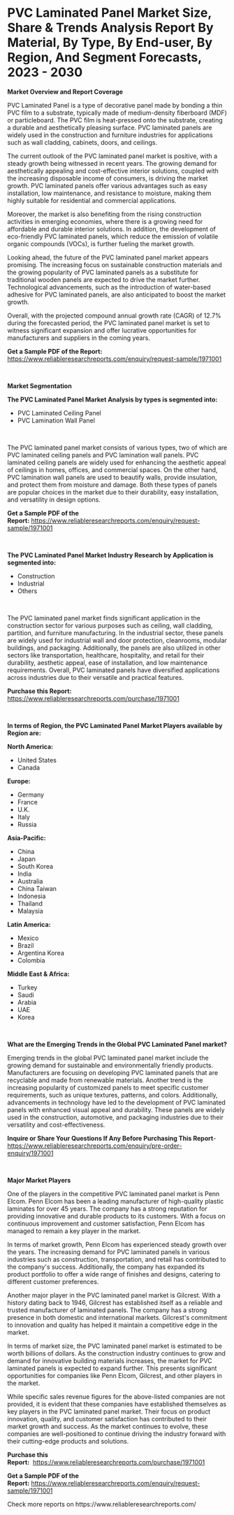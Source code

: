 <p><h1>PVC Laminated Panel Market Size, Share & Trends Analysis Report By Material, By Type, By End-user, By Region, And Segment Forecasts, 2023 - 2030</h1></p><p><strong>Market Overview and Report Coverage</strong></p>
<p><p>PVC Laminated Panel is a type of decorative panel made by bonding a thin PVC film to a substrate, typically made of medium-density fiberboard (MDF) or particleboard. The PVC film is heat-pressed onto the substrate, creating a durable and aesthetically pleasing surface. PVC laminated panels are widely used in the construction and furniture industries for applications such as wall cladding, cabinets, doors, and ceilings.</p><p>The current outlook of the PVC laminated panel market is positive, with a steady growth being witnessed in recent years. The growing demand for aesthetically appealing and cost-effective interior solutions, coupled with the increasing disposable income of consumers, is driving the market growth. PVC laminated panels offer various advantages such as easy installation, low maintenance, and resistance to moisture, making them highly suitable for residential and commercial applications.</p><p>Moreover, the market is also benefiting from the rising construction activities in emerging economies, where there is a growing need for affordable and durable interior solutions. In addition, the development of eco-friendly PVC laminated panels, which reduce the emission of volatile organic compounds (VOCs), is further fueling the market growth. </p><p>Looking ahead, the future of the PVC laminated panel market appears promising. The increasing focus on sustainable construction materials and the growing popularity of PVC laminated panels as a substitute for traditional wooden panels are expected to drive the market further. Technological advancements, such as the introduction of water-based adhesive for PVC laminated panels, are also anticipated to boost the market growth.</p><p>Overall, with the projected compound annual growth rate (CAGR) of 12.7% during the forecasted period, the PVC laminated panel market is set to witness significant expansion and offer lucrative opportunities for manufacturers and suppliers in the coming years.</p></p>
<p><strong>Get a Sample PDF of the Report:</strong> <a href="https://www.reliableresearchreports.com/enquiry/request-sample/1971001">https://www.reliableresearchreports.com/enquiry/request-sample/1971001</a></p>
<p>&nbsp;</p>
<p><strong>Market Segmentation</strong></p>
<p><strong>The PVC Laminated Panel Market Analysis by types is segmented into:</strong></p>
<p><ul><li>PVC Laminated Ceiling Panel</li><li>PVC Lamination Wall Panel</li></ul></p>
<p>&nbsp;</p>
<p><p>The PVC laminated panel market consists of various types, two of which are PVC laminated ceiling panels and PVC lamination wall panels. PVC laminated ceiling panels are widely used for enhancing the aesthetic appeal of ceilings in homes, offices, and commercial spaces. On the other hand, PVC lamination wall panels are used to beautify walls, provide insulation, and protect them from moisture and damage. Both these types of panels are popular choices in the market due to their durability, easy installation, and versatility in design options.</p></p>
<p><strong>Get a Sample PDF of the Report:</strong>&nbsp;<a href="https://www.reliableresearchreports.com/enquiry/request-sample/1971001">https://www.reliableresearchreports.com/enquiry/request-sample/1971001</a></p>
<p>&nbsp;</p>
<p><strong>The PVC Laminated Panel Market Industry Research by Application is segmented into:</strong></p>
<p><ul><li>Construction</li><li>Industrial</li><li>Others</li></ul></p>
<p>&nbsp;</p>
<p><p>The PVC laminated panel market finds significant application in the construction sector for various purposes such as ceiling, wall cladding, partition, and furniture manufacturing. In the industrial sector, these panels are widely used for industrial wall and door protection, cleanrooms, modular buildings, and packaging. Additionally, the panels are also utilized in other sectors like transportation, healthcare, hospitality, and retail for their durability, aesthetic appeal, ease of installation, and low maintenance requirements. Overall, PVC laminated panels have diversified applications across industries due to their versatile and practical features.</p></p>
<p><strong>Purchase this Report:</strong>&nbsp; <a href="https://www.reliableresearchreports.com/purchase/1971001">https://www.reliableresearchreports.com/purchase/1971001</a></p>
<p>&nbsp;</p>
<p><strong>In terms of Region, the PVC Laminated Panel Market Players available by Region are:</strong></p>
<p>
    <p> <strong> North America: </strong>
        <ul>
            <li>United States</li>
            <li>Canada</li>
        </ul>
        </p> 
    <p> <strong> Europe: </strong>
        <ul>
            <li>Germany</li>
            <li>France</li>
            <li>U.K.</li>
            <li>Italy</li>
            <li>Russia</li>
        </ul>
        </p> 
    <p> <strong> Asia-Pacific: </strong>
        <ul>
            <li>China</li>
            <li>Japan</li>
            <li>South Korea</li>
            <li>India</li>
            <li>Australia</li>
            <li>China Taiwan</li>
            <li>Indonesia</li>
            <li>Thailand</li>
            <li>Malaysia</li>
        </ul>
        </p> 
    <p> <strong> Latin America: </strong>
        <ul>
            <li>Mexico</li>
            <li>Brazil</li>
            <li>Argentina Korea</li>
            <li>Colombia</li>
        </ul>
        </p> 
    <p> <strong> Middle East & Africa: </strong>
        <ul>
            <li>Turkey</li>
            <li>Saudi</li>
            <li>Arabia</li>
            <li>UAE</li>
            <li>Korea</li>
        </ul>
    </p>
    </p>
<p>&nbsp;</p>
<p><strong>What are the Emerging Trends in the Global PVC Laminated Panel market?</strong></p>
<p><p>Emerging trends in the global PVC laminated panel market include the growing demand for sustainable and environmentally friendly products. Manufacturers are focusing on developing PVC laminated panels that are recyclable and made from renewable materials. Another trend is the increasing popularity of customized panels to meet specific customer requirements, such as unique textures, patterns, and colors. Additionally, advancements in technology have led to the development of PVC laminated panels with enhanced visual appeal and durability. These panels are widely used in the construction, automotive, and packaging industries due to their versatility and cost-effectiveness.</p></p>
<p><strong>Inquire or Share Your Questions If Any Before Purchasing This Report</strong>- <a href="https://www.reliableresearchreports.com/enquiry/pre-order-enquiry/1971001">https://www.reliableresearchreports.com/enquiry/pre-order-enquiry/1971001</a></p>
<p>&nbsp;</p>
<p><strong>Major Market Players</strong></p>
<p><p>One of the players in the competitive PVC laminated panel market is Penn Elcom. Penn Elcom has been a leading manufacturer of high-quality plastic laminates for over 45 years. The company has a strong reputation for providing innovative and durable products to its customers. With a focus on continuous improvement and customer satisfaction, Penn Elcom has managed to remain a key player in the market.</p><p>In terms of market growth, Penn Elcom has experienced steady growth over the years. The increasing demand for PVC laminated panels in various industries such as construction, transportation, and retail has contributed to the company's success. Additionally, the company has expanded its product portfolio to offer a wide range of finishes and designs, catering to different customer preferences.</p><p>Another major player in the PVC laminated panel market is Gilcrest. With a history dating back to 1946, Gilcrest has established itself as a reliable and trusted manufacturer of laminated panels. The company has a strong presence in both domestic and international markets. Gilcrest's commitment to innovation and quality has helped it maintain a competitive edge in the market.</p><p>In terms of market size, the PVC laminated panel market is estimated to be worth billions of dollars. As the construction industry continues to grow and demand for innovative building materials increases, the market for PVC laminated panels is expected to expand further. This presents significant opportunities for companies like Penn Elcom, Gilcrest, and other players in the market.</p><p>While specific sales revenue figures for the above-listed companies are not provided, it is evident that these companies have established themselves as key players in the PVC laminated panel market. Their focus on product innovation, quality, and customer satisfaction has contributed to their market growth and success. As the market continues to evolve, these companies are well-positioned to continue driving the industry forward with their cutting-edge products and solutions.</p></p>
<p><strong>Purchase this Report:</strong>&nbsp;&nbsp;<a href="https://www.reliableresearchreports.com/purchase/1971001">https://www.reliableresearchreports.com/purchase/1971001</a></p>
<p></p>
<p><strong>Get a Sample PDF of the Report:</strong>&nbsp;<a href="https://www.reliableresearchreports.com/enquiry/request-sample/1971001">https://www.reliableresearchreports.com/enquiry/request-sample/1971001</a></p>
<p>Check more reports on https://www.reliableresearchreports.com/</p>
